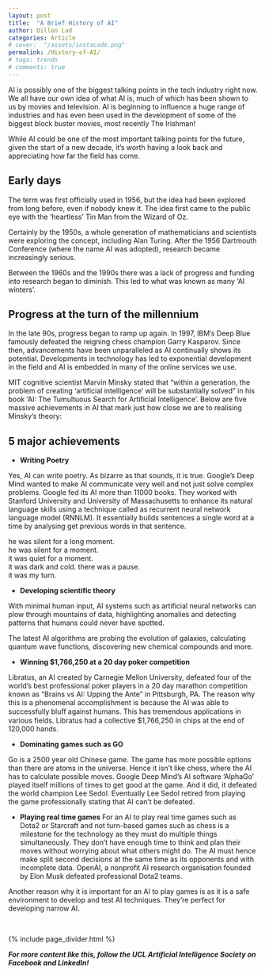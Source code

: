 ```yaml
---
layout: post
title:  "A Brief History of AI"
author: Dillon Lad
categories: Article
# cover:  "/assets/instacode.png"
permalink: /History-of-AI/
# tags: trends
# comments: true
---
```


AI is possibly one of the biggest talking points in the tech industry right now. We all have our own idea of what AI is, much of which has been shown to us by movies and television. AI is beginning to influence a huge range of industries and has even been used in the development of some of the biggest block buster movies, most recently The Irishman!

While AI could be one of the most important talking points for the future, given the start of a new decade, it’s worth having a look back and appreciating how far the field has come.

## Early days
The term was first officially used in 1956, but the idea had been explored from long before, even if nobody knew it. The idea first came to the public eye with the ‘heartless’ Tin Man from the Wizard of Oz.

Certainly by the 1950s, a whole generation of mathematicians and scientists were exploring the concept, including Alan Turing. After the 1956 Dartmouth Conference (where the name AI was adopted), research became increasingly serious.

Between the 1960s and the 1990s there was a lack of progress and funding into research began to diminish. This led to what was known as many ‘AI winters’.

## Progress at the turn of the millennium
In the late 90s, progress began to ramp up again. In 1997, IBM’s Deep Blue famously defeated the reigning chess champion Garry Kasparov. Since then, advancements have been unparalleled as AI continually shows its potential. Developments in technology has led to exponential development in the field and AI is embedded in many of the online services we use.

MIT cognitive scientist Marvin Minsky stated that “within a generation, the problem of creating ‘artificial intelligence’ will be substantially solved” in his book ‘AI: The Tumultuous Search for Artificial Intelligence’. Below are five massive achievements in AI that mark just how close we are to realising Minsky’s theory:

## 5 major achievements
- **Writing Poetry**

Yes, AI can write poetry. As bizarre as that sounds, it is true. Google’s Deep Mind wanted to make AI communicate very well and not just solve complex problems. Google fed its AI more than 11000 books. They worked with Stanford University and University of Massachusetts to enhance its natural language skills using a technique called as recurrent neural network language model (RNNLM). It essentially builds sentences a single word at a time by analysing get previous words in that sentence.

>
he was silent for a long moment.  
he was silent for a moment.  
it was quiet for a moment.  
it was dark and cold. there was a pause.  
it was my turn.


- **Developing scientific theory**

With minimal human input, AI systems such as artificial neural networks can plow through mountains of data, highlighting anomalies and detecting patterns that humans could never have spotted.

The latest AI algorithms are probing the evolution of galaxies, calculating quantum wave functions, discovering new chemical compounds and more.


- **Winning $1,766,250 at a 20 day poker competition**

Libratus, an AI created by Carnegie Mellon University, defeated four of the world’s best professional poker players in a 20 day marathon competition known as “Brains vs AI: Upping the Ante” in Pittsburgh, PA. The reason why this is a phenomenal accomplishment is because the AI was able to successfully bluﬀ against humans. This has tremendous applications in various fields. Libratus had a collective $1,766,250 in chips at the end of 120,000 hands.


- **Dominating games such as GO**

Go is a 2500 year old Chinese game. The game has more possible options than there are atoms in the universe. Hence it isn’t like chess, where the AI has to calculate possible moves. Google Deep Mind’s AI software ‘AlphaGo’ played itself millions of times to get good at the game. And it did, it defeated the world champion Lee Sedol. Eventually Lee Sedol retired from playing the game professionally stating that AI can’t be defeated.


- **Playing real time games**
For an AI to play real time games such as Dota2 or Starcraft and not turn-based games such as chess is a milestone for the technology as they must do multiple things simultaneously. They don’t have enough time to think and plan their moves without worrying about what others might do. The AI must hence make split second decisions at the same time as its opponents and with incomplete data. OpenAI, a nonprofit AI research organisation founded by Elon Musk defeated professional Dota2 teams.

Another reason why it is important for an AI to play games is as it is a safe environment to develop and test AI techniques. They’re perfect for developing narrow AI.

<br>

{% include page_divider.html %}

***For more content like this, follow the UCL Artificial Intelligence Society on Facebook and LinkedIn!***